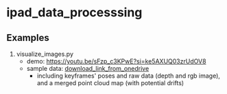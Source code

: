 # ipad_data_processsing

## Examples
1. visualize_images.py
    - demo: https://youtu.be/sFzp_c3KPwE?si=ke5AXUQ03zrUdOV8 
    - sample data: [download_link_from_onedrive](https://1drv.ms/u/s!AnsoZaxZnCL44wfJISOody4uJed0?e=UkYayb)
        - including keyframes' poses and raw data (depth and rgb image), and a merged point cloud map (with potential drifts)
